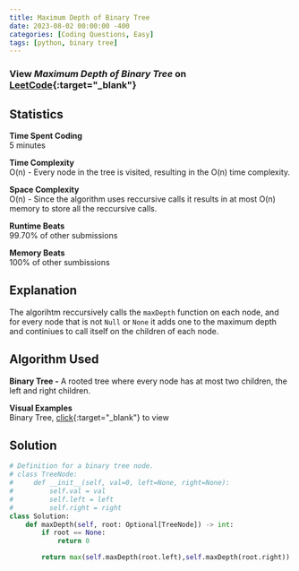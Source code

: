```yaml
---
title: Maximum Depth of Binary Tree
date: 2023-08-02 00:00:00 -400
categories: [Coding Questions, Easy]
tags: [python, binary tree]
---
```


### View *Maximum Depth of Binary Tree* on [LeetCode](https://leetcode.com/problems/maximum-depth-of-binary-tree/){:target="_blank"}  

## Statistics  

**Time Spent Coding**  
5 minutes

**Time Complexity**  
O(n) - Every node in the tree is visited, resulting in the O(n) time complexity.

**Space Complexity**  
O(n) - Since the algorithm uses reccursive calls it results in at most O(n) memory to store all the reccursive calls.

**Runtime Beats**  
99.70% of other submissions  

**Memory Beats**  
100% of other sumbissions  

## Explanation  
The algorihtm reccursively calls the `maxDepth` function on each node, and for every node that is not `Null` or `None` it adds one to the maximum depth and continiues to call itself on the children of each node.

## Algorithm Used  

**Binary Tree -** A rooted tree where every node has at most two children, the left and right children.

**Visual Examples**  
Binary Tree, [click](https://cdn.programiz.com/sites/tutorial2program/files/perfect-binary-tree_0.png){:target="_blank"} to view  


## Solution  

```python
# Definition for a binary tree node.
# class TreeNode:
#     def __init__(self, val=0, left=None, right=None):
#         self.val = val
#         self.left = left
#         self.right = right
class Solution:
    def maxDepth(self, root: Optional[TreeNode]) -> int:
        if root == None:
            return 0

        return max(self.maxDepth(root.left),self.maxDepth(root.right)) + 1
```